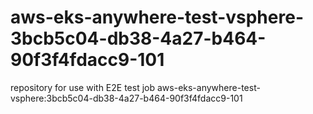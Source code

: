 # aws-eks-anywhere-test-vsphere-3bcb5c04-db38-4a27-b464-90f3f4fdacc9-101
repository for use with E2E test job aws-eks-anywhere-test-vsphere:3bcb5c04-db38-4a27-b464-90f3f4fdacc9-101
